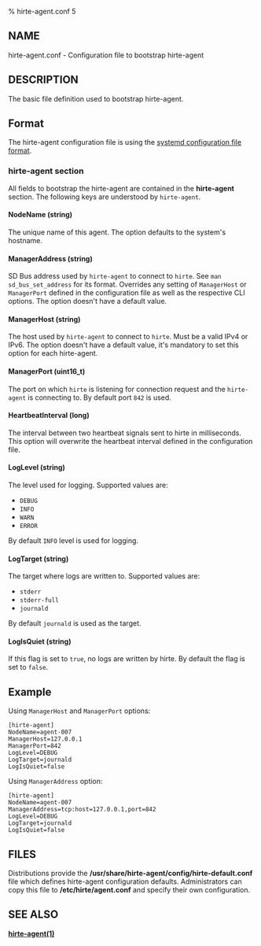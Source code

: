% hirte-agent.conf 5

## NAME

hirte-agent.conf - Configuration file to bootstrap hirte-agent

## DESCRIPTION

The basic file definition used to bootstrap hirte-agent.

## Format

The hirte-agent configuration file is using the
[systemd configuration file format](https://www.freedesktop.org/software/systemd/man/systemd.syntax.html).

### **hirte-agent** section

All fields to bootstrap the hirte-agent are contained in the **hirte-agent** section. The following keys are understood
by `hirte-agent`.

#### **NodeName** (string)

The unique name of this agent. The option defaults to the system's hostname.

#### **ManagerAddress** (string)

SD Bus address used by `hirte-agent` to connect to `hirte`. See `man sd_bus_set_address` for its format.
Overrides any setting of `ManagerHost` or `ManagerPort` defined in the configuration file as well as the respective CLI
options. The option doesn't have a default value.

#### **ManagerHost** (string)

The host used by `hirte-agent` to connect to `hirte`. Must be a valid IPv4 or IPv6. The option doesn't have a default
value, it's mandatory to set this option for each hirte-agent.

#### **ManagerPort** (uint16_t)

The port on which `hirte` is listening for connection request and the `hirte-agent` is connecting to. By default port
`842` is used.

#### **HeartbeatInterval** (long)

The interval between two heartbeat signals sent to hirte in milliseconds. This option will overwrite the heartbeat interval defined in the configuration file. 

#### **LogLevel** (string)

The level used for logging. Supported values are:

- `DEBUG`
- `INFO`
- `WARN`
- `ERROR`

By default `INFO` level is used for logging.

#### **LogTarget** (string)

The target where logs are written to. Supported values are:

- `stderr`
- `stderr-full`
- `journald`

By default `journald` is used as the target.

#### **LogIsQuiet** (string)

If this flag is set to `true`, no logs are written by hirte. By default the flag is set to `false`.

## Example

Using `ManagerHost` and `ManagerPort` options:

```
[hirte-agent]
NodeName=agent-007
ManagerHost=127.0.0.1
ManagerPort=842
LogLevel=DEBUG
LogTarget=journald
LogIsQuiet=false
```

Using `ManagerAddress` option:

```
[hirte-agent]
NodeName=agent-007
ManagerAddress=tcp:host=127.0.0.1,port=842
LogLevel=DEBUG
LogTarget=journald
LogIsQuiet=false
```
## FILES

Distributions provide the __/usr/share/hirte-agent/config/hirte-default.conf__ file which defines hirte-agent configuration defaults. Administrators can copy this file to __/etc/hirte/agent.conf__ and specify their own configuration.

## SEE ALSO

**[hirte-agent(1)](https://github.com/containers/hirte/blob/main/doc/man/hirte-agent.1.md)**
